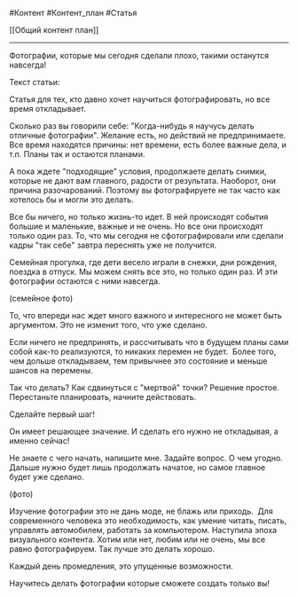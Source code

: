 #Контент #Контент_план #Статья

[[Общий контент план]]
__________
Фотографии, которые мы сегодня сделали плохо, такими останутся навсегда!

Текст статьи:


Статья для тех, кто давно хочет научиться фотографировать, но все время откладывает.

Сколько раз вы говорили себе: "Когда-нибудь я научусь делать отличные фотографии".
Желание есть, но действий не предпринимаете. Все время находятся причины: нет времени, есть более важные дела, и т.п. Планы так и остаются планами.

А пока ждете "подходящие" условия, продолжаете делать снимки, которые не дают вам главного, радости от результата. Наоборот, они причина разочарований.
Поэтому вы фотографируете не так часто как хотелось бы и могли это делать. 

Все бы ничего, но только жизнь-то идет. В ней происходят события большие и маленькие, важные и не очень. Но все они происходят только один раз. То, что мы сегодня не сфотографировали или сделали кадры "так себе" завтра переснять уже не получится.

Семейная прогулка, где дети весело играли в снежки, дни рождения, поездка в отпуск. Мы можем снять все это, но только один раз. И эти фотографии остаются с ними навсегда.

(семейное фото)

То, что впереди нас ждет много важного и интересного не может быть аргументом.
Это не изменит того, что уже сделано.

Если ничего не предпринять, и рассчитывать что в будущем планы сами собой как-то реализуются, то никаких перемен не будет. 
Более того, чем дольше откладываем, тем привычнее это состояние и меньше шансов на перемены.

Так что делать? Как сдвинуться с "мертвой" точки?
Решение простое.
Перестаньте планировать, начните действовать. 

Сделайте первый шаг!

Он имеет решающее значение. И сделать его нужно не откладывая, а именно сейчас!

Не знаете с чего начать, напишите мне. Задайте вопрос. О чем угодно.
Дальше нужно будет лишь продолжать начатое, но самое главное будет уже сделано. 

(фото)

Изучение фотографии это не дань моде, не блажь или приходь. 
Для современного человека это необходимость, как умение читать, писать, управлять автомобилем, работать за компьютером.
Наступила эпоха визуального контента. Хотим или нет, любим или не очень, мы все равно фотографируем. Так лучше это делать хорошо.

Каждый день промедления, это упущенные возможности.

Научитесь делать фотографии которые сможете создать только вы!

